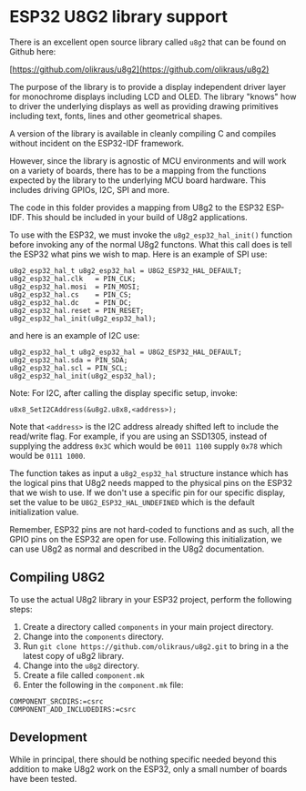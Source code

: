 # ESP32 U8G2 library support
There is an excellent open source library called `u8g2` that can be found on Github here:

[https://github.com/olikraus/u8g2](https://github.com/olikraus/u8g2)

The purpose of the library is to provide a display independent driver layer for monochrome displays including LCD and OLED.
The library "knows" how to driver the underlying displays as well as providing drawing primitives including text, fonts, lines and
other geometrical shapes.

A version of the library is available in cleanly compiling C and compiles without incident on the ESP32-IDF framework.

However, since the library is agnostic of MCU environments and will work on a variety of boards, there has to be a mapping from
the functions expected by the library to the underlying MCU board hardware.  This includes driving GPIOs, I2C, SPI and more.

The code in this folder provides a mapping from U8g2 to the ESP32 ESP-IDF.  This should be included in your build of U8g2 applications.

To use with the ESP32, we must invoke the `u8g2_esp32_hal_init()` function before invoking any of the normal U8g2 functons.  What
this call does is tell the ESP32 what pins we wish to map.  Here is an example of SPI use:

```
u8g2_esp32_hal_t u8g2_esp32_hal = U8G2_ESP32_HAL_DEFAULT;
u8g2_esp32_hal.clk   = PIN_CLK;
u8g2_esp32_hal.mosi  = PIN_MOSI;
u8g2_esp32_hal.cs    = PIN_CS;
u8g2_esp32_hal.dc    = PIN_DC;
u8g2_esp32_hal.reset = PIN_RESET;
u8g2_esp32_hal_init(u8g2_esp32_hal);
```

and here is an example of I2C use:

```
u8g2_esp32_hal_t u8g2_esp32_hal = U8G2_ESP32_HAL_DEFAULT;
u8g2_esp32_hal.sda = PIN_SDA;
u8g2_esp32_hal.scl = PIN_SCL;
u8g2_esp32_hal_init(u8g2_esp32_hal);
```

Note: For I2C, after calling the display specific setup, invoke:

```
u8x8_SetI2CAddress(&u8g2.u8x8,<address>);
``` 

Note that `<address>` is the I2C address already shifted left to include the read/write flag.  For example, if you are using an SSD1305, instead of supplying the address `0x3C` which would be `0011 1100` supply `0x78` which would be `0111 1000`.

The function takes as input a `u8g2_esp32_hal` structure instance which has the logical pins that U8g2 needs mapped to the
physical pins on the ESP32 that we wish to use.  If we don't use a specific pin for our specific display, set the value to
be `U8G2_ESP32_HAL_UNDEFINED` which is the default initialization value.

Remember, ESP32 pins are not hard-coded to functions and as such, all the GPIO pins on the ESP32 are open for use.  Following
this initialization, we can use U8g2 as normal and described in the U8g2 documentation.

## Compiling U8G2
To use the actual U8g2 library in your ESP32 project, perform the following steps:

1. Create a directory called `components` in your main project directory.
2. Change into the `components` directory.
3. Run `git clone https://github.com/olikraus/u8g2.git` to bring in a the latest copy of u8g2 library.
4. Change into the `u8g2` directory.
5. Create a file called `component.mk`
6. Enter the following in the `component.mk` file:
```
COMPONENT_SRCDIRS:=csrc
COMPONENT_ADD_INCLUDEDIRS:=csrc
```


## Development
While in principal, there should be nothing specific needed beyond this addition to make U8g2 work on the ESP32, only a small
number of boards have been tested.
